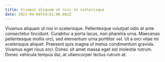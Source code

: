 ```yaml
---
title: Vivamus aliquam ut nisi in scelerisque
date: 2021-04-04T14:51:06.682Z
---
```

<!--StartFragment-->

Vivamus aliquam ut nisi in scelerisque. Pellentesque volutpat odio at ante consectetur tincidunt. Curabitur a porta lacus, non pharetra urna. Maecenas pellentesque mollis orci, sed elementum urna porttitor vel. Ut a orci vitae mi scelerisque aliquet. Praesent quis magna ut metus condimentum gravida. Vivamus eget risus orci. Donec sit amet massa eget est molestie rutrum. Donec vehicula tempus dui, at ullamcorper lectus rutrum at.

<!--EndFragment-->